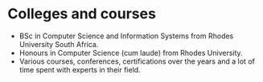 # Colleges and courses

- BSc in Computer Science and Information Systems from Rhodes University South Africa.
- Honours in Computer Science (cum laude) from Rhodes University.
- Various courses, conferences, certifications over the years and a lot of time spent with experts in their field. 